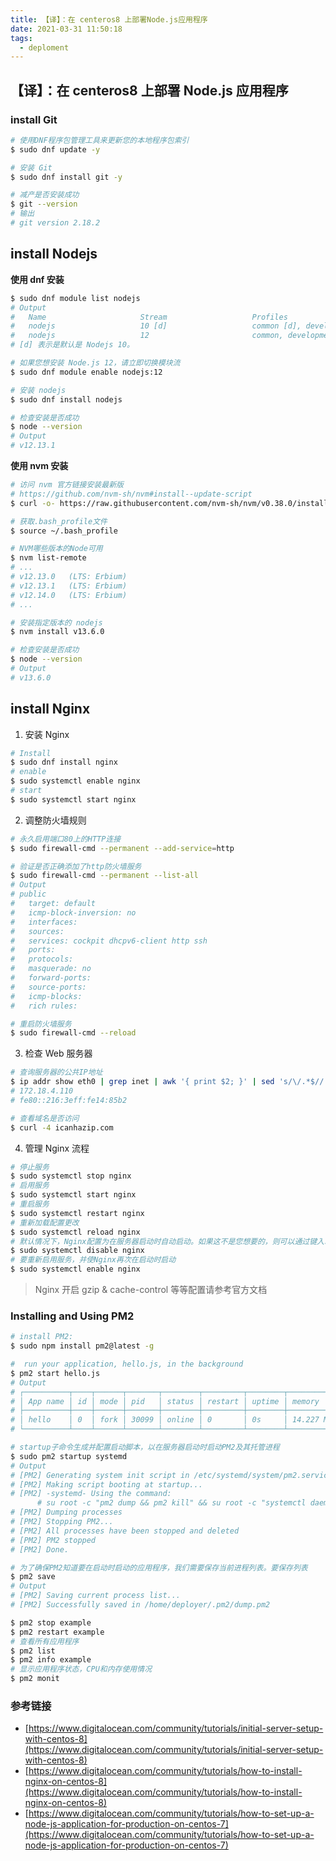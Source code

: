 ```yaml
---
title: 【译】：在 centeros8 上部署Node.js应用程序
date: 2021-03-31 11:50:18
tags:
  - deploment
---
```


## 【译】：在 centeros8 上部署 Node.js 应用程序

### install Git

```sh
# 使用DNF程序包管理工具来更新您的本地程序包索引
$ sudo dnf update -y

# 安装 Git
$ sudo dnf install git -y

# 减产是否安装成功
$ git --version
# 输出
# git version 2.18.2
```

## install Nodejs

**使用 dnf 安装**

```sh
$ sudo dnf module list nodejs
# Output
#   Name                     Stream                   Profiles                                                Summary
#   nodejs                   10 [d]                   common [d], development, minimal, s2i                   Javascript runtime
#   nodejs                   12                       common, development, minimal, s2i
# [d] 表示是默认是 Nodejs 10。

# 如果您想安装 Node.js 12，请立即切换模块流
$ sudo dnf module enable nodejs:12

# 安装 nodejs
$ sudo dnf install nodejs

# 检查安装是否成功
$ node --version
# Output
# v12.13.1
```

**使用 nvm 安装**

```sh
# 访问 nvm 官方链接安装最新版
# https://github.com/nvm-sh/nvm#install--update-script
$ curl -o- https://raw.githubusercontent.com/nvm-sh/nvm/v0.38.0/install.sh | bash

# 获取.bash_profile文件
$ source ~/.bash_profile

# NVM哪些版本的Node可用
$ nvm list-remote
# ...
# v12.13.0   (LTS: Erbium)
# v12.13.1   (LTS: Erbium)
# v12.14.0   (LTS: Erbium)
# ...

# 安装指定版本的 nodejs
$ nvm install v13.6.0

# 检查安装是否成功
$ node --version
# Output
# v13.6.0
```

## install Nginx

1. 安装 Nginx

```sh
# Install
$ sudo dnf install nginx
# enable
$ sudo systemctl enable nginx
# start
$ sudo systemctl start nginx
```

2. 调整防火墙规则

```sh
# 永久启用端口80上的HTTP连接
$ sudo firewall-cmd --permanent --add-service=http

# 验证是否正确添加了http防火墙服务
$ sudo firewall-cmd --permanent --list-all
# Output
# public
#   target: default
#   icmp-block-inversion: no
#   interfaces:
#   sources:
#   services: cockpit dhcpv6-client http ssh
#   ports:
#   protocols:
#   masquerade: no
#   forward-ports:
#   source-ports:
#   icmp-blocks:
#   rich rules:

# 重启防火墙服务
$ sudo firewall-cmd --reload
```

3. 检查 Web 服务器

```sh
# 查询服务器的公共IP地址
$ ip addr show eth0 | grep inet | awk '{ print $2; }' | sed 's/\/.*$//'
# 172.18.4.110
# fe80::216:3eff:fe14:85b2

# 查看域名是否访问
$ curl -4 icanhazip.com
```

4. 管理 Nginx 流程

```sh
# 停止服务
$ sudo systemctl stop nginx
# 启用服务
$ sudo systemctl start nginx
# 重启服务
$ sudo systemctl restart nginx
# 重新加载配置更改
$ sudo systemctl reload nginx
# 默认情况下，Nginx配置为在服务器启动时自动启动。如果这不是您想要的，则可以通过键入以下内容来禁用此行为
$ sudo systemctl disable nginx
# 要重新启用服务，并使Nginx再次在启动时启动
$ sudo systemctl enable nginx
```

> Nginx 开启 gzip & cache-control 等等配置请参考官方文档

### Installing and Using PM2

```sh
# install PM2:
$ sudo npm install pm2@latest -g

#  run your application, hello.js, in the background
$ pm2 start hello.js
# Output
# ┌──────────┬────┬──────┬───────┬────────┬─────────┬────────┬─────────────┬──────────┐
# │ App name │ id │ mode │ pid   │ status │ restart │ uptime │ memory      │ watching │
# ├──────────┼────┼──────┼───────┼────────┼─────────┼────────┼─────────────┼──────────┤
# │ hello    │ 0  │ fork │ 30099 │ online │ 0       │ 0s     │ 14.227 MB   │ disabled │
# └──────────┴────┴──────┴───────┴────────┴─────────┴────────┴─────────────┴──────────┘

# startup子命令生成并配置启动脚本，以在服务器启动时启动PM2及其托管进程
$ sudo pm2 startup systemd
# Output
# [PM2] Generating system init script in /etc/systemd/system/pm2.service
# [PM2] Making script booting at startup...
# [PM2] -systemd- Using the command:
      # su root -c "pm2 dump && pm2 kill" && su root -c "systemctl daemon-reload && systemctl enable pm2 && systemctl start pm2"
# [PM2] Dumping processes
# [PM2] Stopping PM2...
# [PM2] All processes have been stopped and deleted
# [PM2] PM2 stopped
# [PM2] Done.

# 为了确保PM2知道要在启动时启动的应用程序，我们需要保存当前进程列表。要保存列表
$ pm2 save
# Output
# [PM2] Saving current process list...
# [PM2] Successfully saved in /home/deployer/.pm2/dump.pm2

$ pm2 stop example
$ pm2 restart example
# 查看所有应用程序
$ pm2 list
$ pm2 info example
# 显示应用程序状态，CPU和内存使用情况
$ pm2 monit
```

### 参考链接

- [https://www.digitalocean.com/community/tutorials/initial-server-setup-with-centos-8](https://www.digitalocean.com/community/tutorials/initial-server-setup-with-centos-8)
- [https://www.digitalocean.com/community/tutorials/how-to-install-nginx-on-centos-8](https://www.digitalocean.com/community/tutorials/how-to-install-nginx-on-centos-8)
- [https://www.digitalocean.com/community/tutorials/how-to-set-up-a-node-js-application-for-production-on-centos-7](https://www.digitalocean.com/community/tutorials/how-to-set-up-a-node-js-application-for-production-on-centos-7)
